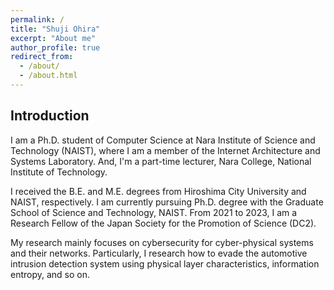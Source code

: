 ```yaml
---
permalink: /
title: "Shuji Ohira"
excerpt: "About me"
author_profile: true
redirect_from: 
  - /about/
  - /about.html
---
```


Introduction
------
I am a Ph.D. student of Computer Science at Nara Institute of Science and Technology (NAIST), where I am a member of the Internet Architecture and Systems Laboratory. And, I'm a part-time lecturer, Nara College, National Institute of Technology.

I received the B.E. and M.E. degrees from Hiroshima City University and NAIST, respectively. I am currently pursuing Ph.D. degree with the Graduate School of Science and Technology, NAIST. From 2021 to 2023, I am a Research Fellow of the Japan Society for the Promotion of Science (DC2). 

My research mainly focuses on cybersecurity for cyber-physical systems and their networks. Particularly, I research how to evade the automotive intrusion detection system using physical layer characteristics, information entropy, and so on.

